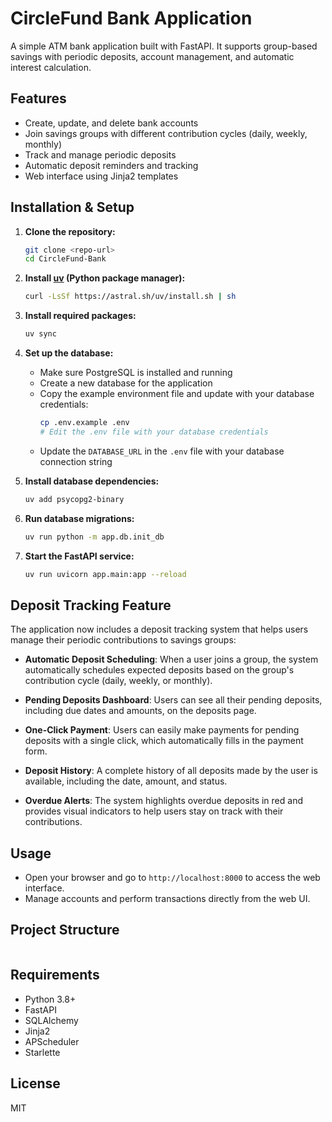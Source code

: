 # CircleFund Bank Application

A simple ATM bank application built with FastAPI. It supports group-based savings with periodic deposits, account management, and automatic interest calculation.

## Features
- Create, update, and delete bank accounts
- Join savings groups with different contribution cycles (daily, weekly, monthly)
- Track and manage periodic deposits
- Automatic deposit reminders and tracking
- Web interface using Jinja2 templates

## Installation & Setup

1. **Clone the repository:**
    ```bash
    git clone <repo-url>
    cd CircleFund-Bank
    ```
2. **Install [uv](https://github.com/astral-sh/uv) (Python package manager):**
    ```bash
    curl -LsSf https://astral.sh/uv/install.sh | sh
    ```
3. **Install required packages:**
    ```bash
    uv sync
    ```
4. **Set up the database:**
    - Make sure PostgreSQL is installed and running
    - Create a new database for the application
    - Copy the example environment file and update with your database credentials:
      ```bash
      cp .env.example .env
      # Edit the .env file with your database credentials
      ```
    - Update the `DATABASE_URL` in the `.env` file with your database connection string

5. **Install database dependencies:**
    ```bash
    uv add psycopg2-binary
    ```

6. **Run database migrations:**
    ```bash
    uv run python -m app.db.init_db
    ```

6. **Start the FastAPI service:**
    ```bash
    uv run uvicorn app.main:app --reload
    ```

## Deposit Tracking Feature

The application now includes a deposit tracking system that helps users manage their periodic contributions to savings groups:

- **Automatic Deposit Scheduling**: When a user joins a group, the system automatically schedules expected deposits based on the group's contribution cycle (daily, weekly, or monthly).

- **Pending Deposits Dashboard**: Users can see all their pending deposits, including due dates and amounts, on the deposits page.

- **One-Click Payment**: Users can easily make payments for pending deposits with a single click, which automatically fills in the payment form.

- **Deposit History**: A complete history of all deposits made by the user is available, including the date, amount, and status.

- **Overdue Alerts**: The system highlights overdue deposits in red and provides visual indicators to help users stay on track with their contributions.

## Usage
- Open your browser and go to `http://localhost:8000` to access the web interface.
- Manage accounts and perform transactions directly from the web UI.

## Project Structure
```
```

## Requirements
- Python 3.8+
- FastAPI
- SQLAlchemy
- Jinja2
- APScheduler
- Starlette

## License
MIT